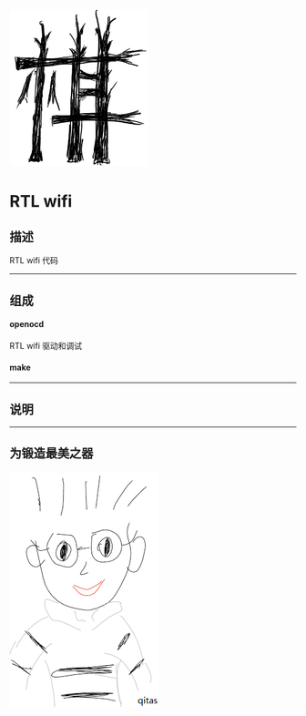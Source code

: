 [![sites](adv/Qi.png)](http://www.qitas.cn)
---
# RTL wifi

## 描述

RTL wifi 代码

---
## 组成

####  openocd

RTL wifi 驱动和调试

####  make



---
## 说明


---
## 为锻造最美之器
[![sites](adv/qitas.png)](http://www.qitas.cn)